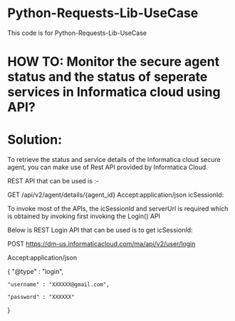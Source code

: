 # Python-Requests-Lib-UseCase
 This code is for Python-Requests-Lib-UseCase

# HOW TO: Monitor the secure agent status and the status of seperate services in Informatica cloud using API?
# Solution:

To retrieve the status and service details of the Informatica cloud secure agent, you can make use of Rest API provided by Informatica Cloud.

REST API that can be used is :- 

GET <serverUrl>/api/v2/agent/details/{agent_id}
Accept:application/json
icSessionId: <icSessionId>


To invoke most of the APIs, the icSessionId and serverUrl is required which is obtained by invoking first invoking the Login() API

Below is REST Login API that can be used is to get icSessionId:

POST https://dm-us.informaticacloud.com/ma/api/v2/user/login

Accept:application/json

{
    "@type" : "login",

    "username" : "XXXXXX@gmail.com",
    
    "password" : "XXXXXX"
}
